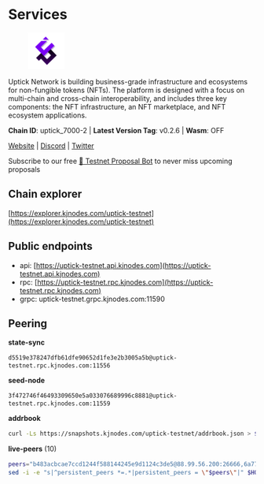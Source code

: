 # Services

<figure><img src="https://raw.githubusercontent.com/kj89/cosmos-images/main/logos/uptick.png" alt=""><figcaption></figcaption></figure>

Uptick Network is building business-grade infrastructure and  ecosystems for non-fungible tokens (NFTs). The platform is  designed with a focus on multi-chain and cross-chain interoperability,  and includes three key components: the NFT infrastructure, an NFT  marketplace, and NFT ecosystem applications.

**Chain ID**: uptick_7000-2 | **Latest Version Tag**: v0.2.6 | **Wasm**: OFF

[Website](https://uptick.network) | [Discord](https://discord.gg/UzeHS7fu5H) | [Twitter](https://twitter.com/uptickproject)



Subscribe to our free [🤖 Testnet Proposal Bot](https://t.me/kjnodes_testnet_proposal_bot) to never miss upcoming proposals


## Chain explorer
[https://explorer.kjnodes.com/uptick-testnet](https://explorer.kjnodes.com/uptick-testnet)

## Public endpoints

* api: [https://uptick-testnet.api.kjnodes.com](https://uptick-testnet.api.kjnodes.com)
* rpc: [https://uptick-testnet.rpc.kjnodes.com](https://uptick-testnet.rpc.kjnodes.com)
* grpc: uptick-testnet.grpc.kjnodes.com:11590

## Peering

**state-sync**

```text
d5519e378247dfb61dfe90652d1fe3e2b3005a5b@uptick-testnet.rpc.kjnodes.com:11556
```

**seed-node**

```text
3f472746f46493309650e5a033076689996c8881@uptick-testnet.rpc.kjnodes.com:11559
```

**addrbook**
```bash
curl -Ls https://snapshots.kjnodes.com/uptick-testnet/addrbook.json > $HOME/.uptickd/config/addrbook.json
```

**live-peers** (10)
```bash
peers="b483acbcae7ccd1244f588144245e9d1124c3de5@88.99.56.200:26666,6a775f6034f64827a6220de07b1ad344284bbf51@194.163.155.84:46656,d5519e378247dfb61dfe90652d1fe3e2b3005a5b@65.109.68.190:11556,7a4f1c0baa2ff31c02163fb658c4eb8d119193c7@95.214.52.173:18656,6af07daddb8a57c01d05d8c0894f8293a41090d0@185.245.183.122:26656,5368bc0c12a7bfd9d69ba192b06f2be97d28e7ef@185.239.209.56:31656,af5262526a0800a29a0a7194e1488a9fa62d0005@195.3.223.208:26656,9b7b2fb9d1416f9feadf5a58b29de0bc150d974d@65.109.89.5:30656,07df6fd3f41c4bda761931831439ab248eb3dae4@91.223.3.190:55056,86f50af23369997882ca3988eabeba998b4f07cc@65.109.92.79:10656"
sed -i -e "s|^persistent_peers *=.*|persistent_peers = \"$peers\"|" $HOME/.uptickd/config/config.toml
```
